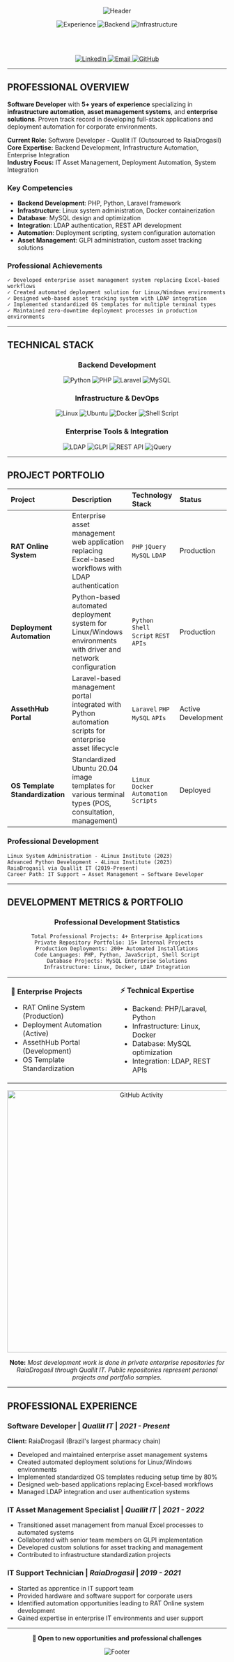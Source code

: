 <!-- Banner de destaque -->
<p align="center">
  <img src="https://capsule-render.vercel.app/api?type=waving&color=0:2C3E50,50:34495E,100:1B2631&height=280&section=header&text=Guilherme%20Regio&fontSize=60&fontAlign=50&fontColor=ffffff&fontAlignY=35&desc=Software%20Developer%20%7C%20Infrastructure%20Automation%20Specialist&descAlign=51&descAlignY=55&descSize=18&animation=fadeIn&stroke=ffffff&strokeWidth=1" alt="Header"/>
</p>

<div align="center">
  
  <!-- Badges profissionais -->
  <img src="https://img.shields.io/badge/Experience-5%2B%20Years-2C3E50?style=for-the-badge&logo=calendar&logoColor=white" alt="Experience"/>
  <img src="https://img.shields.io/badge/Backend-Python%20%7C%20PHP-3776AB?style=for-the-badge&logo=code&logoColor=white" alt="Backend"/>
  <img src="https://img.shields.io/badge/Infrastructure-Linux%20%7C%20Docker-E95420?style=for-the-badge&logo=ubuntu&logoColor=white" alt="Infrastructure"/>
  
  <br><br>
  
  <!-- Links de contato profissionais -->
  <a href="https://www.linkedin.com/in/guilherme-regio-oliveira/" target="_blank">
    <img src="https://img.shields.io/badge/LinkedIn-Professional%20Profile-0A66C2?style=for-the-badge&logo=linkedin&logoColor=white" alt="LinkedIn"/>
  </a>
  <a href="mailto:guilhermeregio02@outlook.com" target="_blank">
    <img src="https://img.shields.io/badge/Email-Contact-0078D4?style=for-the-badge&logo=microsoft-outlook&logoColor=white" alt="Email"/>
  </a>
  <a href="https://github.com/GuilhermeRegio" target="_blank">
    <img src="https://img.shields.io/badge/GitHub-Portfolio-181717?style=for-the-badge&logo=github&logoColor=white" alt="GitHub"/>
  </a>
  
</div>

---

## **PROFESSIONAL OVERVIEW**

**Software Developer** with **5+ years of experience** specializing in **infrastructure automation**, **asset management systems**, and **enterprise solutions**. Proven track record in developing full-stack applications and deployment automation for corporate environments.

**Current Role:** Software Developer - Quallit IT (Outsourced to RaiaDrogasil)  
**Core Expertise:** Backend Development, Infrastructure Automation, Enterprise Integration  
**Industry Focus:** IT Asset Management, Deployment Automation, System Integration  

### **Key Competencies**
- **Backend Development**: PHP, Python, Laravel framework
- **Infrastructure**: Linux system administration, Docker containerization
- **Database**: MySQL design and optimization
- **Integration**: LDAP authentication, REST API development
- **Automation**: Deployment scripting, system configuration automation
- **Asset Management**: GLPI administration, custom asset tracking solutions

### **Professional Achievements**
```
✓ Developed enterprise asset management system replacing Excel-based workflows
✓ Created automated deployment solution for Linux/Windows environments  
✓ Designed web-based asset tracking system with LDAP integration
✓ Implemented standardized OS templates for multiple terminal types
✓ Maintained zero-downtime deployment processes in production environments
```

---

## **TECHNICAL STACK**

<div align="center">

### **Backend Development**
![Python](https://img.shields.io/badge/Python-3776AB?style=for-the-badge&logo=python&logoColor=white)
![PHP](https://img.shields.io/badge/PHP-777BB4?style=for-the-badge&logo=php&logoColor=white)
![Laravel](https://img.shields.io/badge/Laravel-FF2D20?style=for-the-badge&logo=laravel&logoColor=white)
![MySQL](https://img.shields.io/badge/MySQL-4479A1?style=for-the-badge&logo=mysql&logoColor=white)

### **Infrastructure & DevOps**
![Linux](https://img.shields.io/badge/Linux-FCC624?style=for-the-badge&logo=linux&logoColor=black)
![Ubuntu](https://img.shields.io/badge/Ubuntu-E95420?style=for-the-badge&logo=ubuntu&logoColor=white)
![Docker](https://img.shields.io/badge/Docker-2496ED?style=for-the-badge&logo=docker&logoColor=white)
![Shell Script](https://img.shields.io/badge/Shell_Script-121011?style=for-the-badge&logo=gnu-bash&logoColor=white)

### **Enterprise Tools & Integration**
![LDAP](https://img.shields.io/badge/LDAP-6A4C93?style=for-the-badge&logo=ldap&logoColor=white)
![GLPI](https://img.shields.io/badge/GLPI-EE7203?style=for-the-badge&logo=glpi&logoColor=white)
![REST API](https://img.shields.io/badge/REST_API-009688?style=for-the-badge&logo=api&logoColor=white)
![jQuery](https://img.shields.io/badge/jQuery-0769AD?style=for-the-badge&logo=jquery&logoColor=white)

</div>

---

## **PROJECT PORTFOLIO**

<div align="center">

| **Project** | **Description** | **Technology Stack** | **Status** |
|:---|:---|:---|:---|
| **RAT Online System** | Enterprise asset management web application replacing Excel-based workflows with LDAP authentication | `PHP` `jQuery` `MySQL` `LDAP` | Production |
| **Deployment Automation** | Python-based automated deployment system for Linux/Windows environments with driver and network configuration | `Python` `Shell Script` `REST APIs` | Production |
| **AssethHub Portal** | Laravel-based management portal integrated with Python automation scripts for enterprise asset lifecycle | `Laravel` `PHP` `MySQL` `APIs` | Active Development |
| **OS Template Standardization** | Standardized Ubuntu 20.04 image templates for various terminal types (POS, consultation, management) | `Linux` `Docker` `Automation Scripts` | Deployed |

</div>

### **Professional Development**
```
Linux System Administration - 4Linux Institute (2023)
Advanced Python Development - 4Linux Institute (2023)  
RaiaDrogasil via Quallit IT (2019-Present)
Career Path: IT Support → Asset Management → Software Developer
```

---

## **DEVELOPMENT METRICS & PORTFOLIO**

<div align="center">

### **Professional Development Statistics**
```
Total Professional Projects: 4+ Enterprise Applications
Private Repository Portfolio: 15+ Internal Projects  
Production Deployments: 200+ Automated Installations
Code Languages: PHP, Python, JavaScript, Shell Script
Database Projects: MySQL Enterprise Solutions
Infrastructure: Linux, Docker, LDAP Integration
```

<table>
<tr>
<td width="50%">

**🏢 Enterprise Projects**
- RAT Online System (Production)
- Deployment Automation (Active)
- AssethHub Portal (Development)
- OS Template Standardization

</td>
<td width="50%">

**⚡ Technical Expertise**
- Backend: PHP/Laravel, Python
- Infrastructure: Linux, Docker
- Database: MySQL optimization
- Integration: LDAP, REST APIs

</td>
</tr>
</table>

<img src="https://github-readme-streak-stats.herokuapp.com/?user=GuilhermeRegio&theme=github-dark-blue&hide_border=true&background=0d1117&stroke=58a6ff&ring=58a6ff&fire=ffa500&currStreakLabel=58a6ff" alt="GitHub Activity" width="600"/>

**Note:** *Most development work is done in private enterprise repositories for RaiaDrogasil through Quallit IT. Public repositories represent personal projects and portfolio samples.*

</div>

---

## **PROFESSIONAL EXPERIENCE**

### **Software Developer** | *Quallit IT* | *2021 - Present*
**Client:** RaiaDrogasil (Brazil's largest pharmacy chain)
- Developed and maintained enterprise asset management systems
- Created automated deployment solutions for Linux/Windows environments
- Implemented standardized OS templates reducing setup time by 80%
- Designed web-based applications replacing Excel-based workflows
- Managed LDAP integration and user authentication systems

### **IT Asset Management Specialist** | *Quallit IT* | *2021 - 2022*
- Transitioned asset management from manual Excel processes to automated systems
- Collaborated with senior team members on GLPI implementation
- Developed custom solutions for asset tracking and management
- Contributed to infrastructure standardization projects

### **IT Support Technician** | *RaiaDrogasil* | *2019 - 2021*
- Started as apprentice in IT support team
- Provided hardware and software support for corporate users
- Identified automation opportunities leading to RAT Online system development
- Gained expertise in enterprise IT environments and user support

---

<div align="center">
  
  **💼 Open to new opportunities and professional challenges**
  
  <img src="https://capsule-render.vercel.app/api?type=waving&color=0:2C3E50,50:34495E,100:1B2631&height=120&section=footer" alt="Footer"/>
  
</div>
